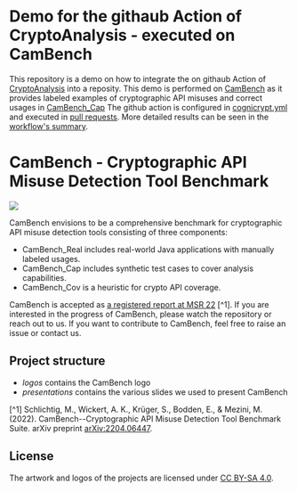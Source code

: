 # Demo for the githaub Action of CryptoAnalysis - executed on CamBench
This repository is a demo on how to integrate the on githaub Action of [CryptoAnalysis](https://github.com/CROSSINGTUD/CryptoAnalysis) into a reposity.
This demo is performed on [CamBench](https://github.com/CROSSINGTUD/CamBench) as it provides labeled examples of cryptographic API misuses and correct usages in [CamBench_Cap](https://github.com/CROSSINGTUD/CamBench/tree/main/CamBench_Cap)
The github action is configured in [cognicrypt.yml](https://github.com/CROSSINGTUD/CryptoAnalysis-demo/blob/main/.github/workflows/cognicrypt.yml) and executed in [pull requests](https://github.com/CROSSINGTUD/CryptoAnalysis-demo/pull/1). More detailed results can be seen in the [workflow's summary](https://github.com/CROSSINGTUD/CryptoAnalysis-demo/actions/runs/7974384396).



# CamBench - Cryptographic API Misuse Detection Tool Benchmark

![](./logos/CamBench.png)

CamBench envisions to be a comprehensive benchmark for cryptographic API misuse detection tools consisting of three components: 
- CamBench_Real includes real-world Java applications with manually labeled usages. 
- CamBench_Cap includes synthetic test cases to cover analysis capabilities.
- CamBench_Cov is a heuristic for crypto API coverage. 

CamBench is accepted as [a registered report at MSR 22](https://conf.researchr.org/track/msr-2022/msr-2022-registered-reports?#event-overview) [^1].
If you are interested in the progress of CamBench, please watch the repository or reach out to us. 
If you want to contribute to CamBench, feel free to raise an issue or contact us. 


## Project structure

- *logos* contains the CamBench logo 
- *presentations* contains the various slides we used to present CamBench

[^1] Schlichtig, M., Wickert, A. K., Krüger, S., Bodden, E., & Mezini, M. (2022). CamBench--Cryptographic API Misuse Detection Tool Benchmark Suite. arXiv preprint [arXiv:2204.06447](https://arxiv.org/abs/2204.06447).

## License

The artwork and logos of the projects are licensed under [CC BY-SA 4.0](https://creativecommons.org/licenses/by-sa/4.0/).
